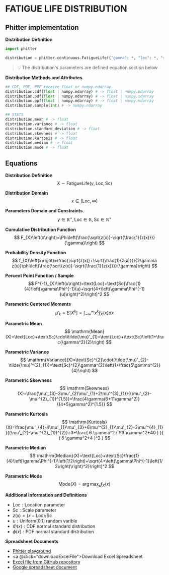 # FATIGUE LIFE DISTRIBUTION

## Phitter implementation

**Distribution Definition**

```python
import phitter

distribution = phitter.continuous.FatigueLife({"gamma": *, "loc": *, "scale": *})
```

> 💡 The distribution's parameters are defined equation section below

**Distribution Methods and Attributes**

```python
## CDF, PDF, PPF receive float or numpy.ndarray.
distribution.cdf(float | numpy.ndarray) # -> float | numpy.ndarray
distribution.pdf(float | numpy.ndarray) # -> float | numpy.ndarray
distribution.ppf(float | numpy.ndarray) # -> float | numpy.ndarray
distribution.sample(int) # -> numpy.ndarray

## STATS
distribution.mean # -> float
distribution.variance # -> float
distribution.standard_deviation # -> float
distribution.skewness # -> float
distribution.kurtosis # -> float
distribution.median # -> float
distribution.mode # -> float
```

## Equations

**Distribution Definition**
$$ X\sim\mathrm{FatigueLife}\left(\gamma,\text{Loc},\text{Sc}\right) $$

**Distribution Domain**
$$ x\in\left(\text{Loc},\infty\right) $$

**Parameters Domain and Constraints**
$$ \gamma\in\mathbb{R}^{+}, \text{Loc}\in\mathbb{R}, \text{Sc}\in\mathbb{R}^{+} $$

**Cumulative Distribution Function**
$$ F_{X}\left(x\right)=\Phi\left(\frac{\sqrt{z(x)}-\sqrt{\frac{1}{z(x)}}}{\gamma}\right) $$

**Probability Density Function**
$$ f_{X}\left(x\right)=\frac{\sqrt{z(x)}+\sqrt{\frac{1}{z(x)}}}{2\gamma z(x)}\phi\left(\frac{\sqrt{z(x)}-\sqrt{\frac{1}{z(x)}}}{\gamma}\right) $$

**Percent Point Function / Sample**
$$ F^{-1}_{X}\left(u\right)=\text{Loc}+\text{Sc}\frac{1}{4}\left[\gamma\Phi^{-1}(u)+\sqrt{4+\left(\gamma\Phi^{-1}(u)\right)^2}\right]^2 $$

**Parametric Centered Moments**
$$ \mu'_{k}=E[X^k]=\int_{-\infty }^{\infty }x^{k}f_{X}\left(x\right)dx $$

**Parametric Mean**
$$ \mathrm{Mean}(X)=\text{Loc}+\text{Sc}\cdot\tilde{\mu}'_{1}=\text{Loc}+\text{Sc}\left(1+\frac{\gamma^2}{2}\right) $$

**Parametric Variance**
$$ \mathrm{Variance}(X)=\text{Sc}^{2}\cdot(\tilde{\mu}'_{2}-\tilde{\mu}'^{2}_{1})=\text{Sc}^{2}\gamma^{2}\left(1+\frac{5\gamma^{2}}{4}\right) $$

**Parametric Skewness**
$$ \mathrm{Skewness}(X)=\frac{\mu'_{3}-3\mu'_{2}\mu'_{1}+2\mu'^{3}_{1}}{(\mu'_{2}-\mu'^{2}_{1})^{1.5}}=\frac{4\gamma(6+11\gamma^2)}{(4+5\gamma^2)^{1.5}} $$

**Parametric Kurtosis**
$$ \mathrm{Kurtosis}(X)=\frac{\mu'_{4}-4\mu'_{1}\mu'_{3}+6\mu'^{2}_{1}\mu'_{2}-3\mu'^{4}_{1}}{(\mu'_{2}-\mu'^{2}_{1})^{2}}=3+\frac{ 6 \gamma^2 ( 93 \gamma^2+40 ) }{ ( 5 \gamma^2+4 )^2 } $$

**Parametric Median**
$$ \mathrm{Median}(X)=\text{Loc}+\text{Sc}\frac{1}{4}\left[\gamma\Phi^{-1}\left(1/2\right)+\sqrt{4+\left(\gamma\Phi^{-1}\left(1/2\right)\right)^2}\right]^2 $$

**Parametric Mode**
$$ \mathrm{Mode}(X)=\arg\max_{x}f_{X}\left(x\right) $$

**Additional Information and Definitions**
- $\text{Loc}:\text{Location parameter}$
- $\text{Sc}:\text{Scale parameter}$
- $z\left(x\right)=\left(x-\text{Loc}\right)/\text{Sc}$
- $u:\text{Uniform[0,1] random varible}$
- $\Phi\left(x\right):\text{CDF normal standard distribution}$
- $\phi\left(x\right):\text{PDF normal standard distribution}$

**Spreadsheet Documents**

-   [Phitter playground](https://phitter.io/distributions/continuous/fatigue_life)
-   <a @click="downloadExcelFile">Download Excel Spreadsheet</a>
-   [Excel file from GitHub repository](https://github.com/phitter-core/phitter-files/blob/main/continuous/fatigue_life.xlsx)
-   [Google spreadsheet document](https://docs.google.com/spreadsheets/d/1j-U_YMX89VHe2jVq3pazpzqYeA1j1zopW22C9yJcPS0)

<script setup>
const downloadExcelFile = function() {
    const fileId = "fatigue_life";
    const url = `https://raw.githubusercontent.com/phitter-core/phitter-files/main/continuous/${fileId}.xlsx`;
    const link = document.createElement("a");
    link.href = url;
    link.setAttribute("download", `${fileId}.xlsx`);
    document.body.appendChild(link);
    link.click();
    document.body.removeChild(link);
};
</script>

<style module>
a {
  cursor: pointer;
}
</style>

    